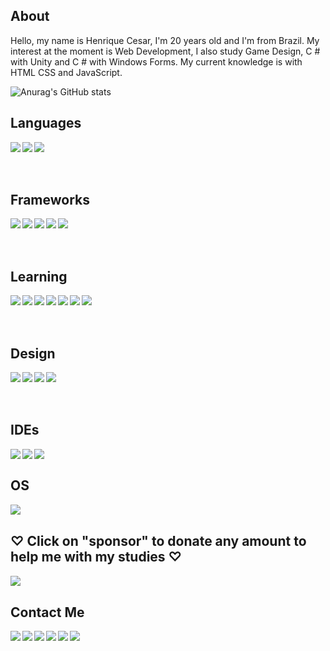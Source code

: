 ## About
Hello, my name is Henrique Cesar, I'm 20 years old and I'm from Brazil. My interest at the moment is Web Development, I also study Game Design, C # with Unity and C # with Windows Forms. My current knowledge is with HTML CSS and JavaScript.

![Anurag's GitHub stats](https://github-readme-stats.vercel.app/api?username=rickkque&show_icons=false&theme=dark)

## Languages
<p>
<img align="left" src="https://cdn.icon-icons.com/icons2/2107/PNG/64/file_type_html_icon_130541.png"/>
<img align="left" src="https://cdn.icon-icons.com/icons2/2107/PNG/64/file_type_css_icon_130661.png"/>
<img align="left" src="https://cdn.icon-icons.com/icons2/2108/PNG/64/javascript_icon_130900.png"/>
</p><br><br><br>

## Frameworks
<p>
<img align="left" src="https://cdn.icon-icons.com/icons2/2107/PNG/64/file_type_node_icon_130301.png"/>
<img align="left" src="https://cdn.icon-icons.com/icons2/2415/PNG/64/npm_original_wordmark_logo_icon_146402.png"/>
<img align="left" src="https://cdn.icon-icons.com/icons2/2107/PNG/64/file_type_git_icon_130581.png"/>
<img align="left" src="https://cdn.icon-icons.com/icons2/691/PNG/64/google_firebase_icon-icons.com_61475.png"/>
<img align="left" src="https://cdn.icon-icons.com/icons2/2415/PNG/64/bootstrap_plain_logo_icon_146619.png"/>
</p><br><br><br>

## Learning
<p>
<img align="left" src="https://cdn.icon-icons.com/icons2/2415/PNG/64/ruby_plain_logo_icon_146361.png"/>
<img align="left" src="https://cdn.icon-icons.com/icons2/2415/PNG/64/rails_plain_wordmark_logo_icon_146377.png"/>
<img align="left" src="https://cdn.icon-icons.com/icons2/2415/PNG/64/csharp_line_logo_icon_146579.png"/>
<img align="left" src="https://cdn.icon-icons.com/icons2/2415/PNG/64/electron_original_logo_icon_146538.png"/>
<img align="left" src="https://cdn.icon-icons.com/icons2/2107/PNG/64/file_type_mysql_icon_130379.png"/>
<img align="left" src="https://cdn.icon-icons.com/icons2/615/PNG/64/Unity_icon-icons.com_56592.png"/>
<img align="left" src="https://cdn.icon-icons.com/icons2/2415/PNG/64/express_original_logo_icon_146527.png"/>
</p><br><br><br>

## Design
<p>
<img align="left" src="https://cdn.icon-icons.com/icons2/2699/PNG/64/figma_logo_icon_170157.png"/>
<img align="left" src="https://cdn.icon-icons.com/icons2/513/PNG/64/Illustrator-3_icon-icons.com_50984.png"/>
<img align="left" src="https://cdn.icon-icons.com/icons2/358/PNG/64/Adobe_Photoshop_36590.png"/>
<img align="left" src="https://cdn.icon-icons.com/icons2/2699/PNG/64/canva_logo_icon_168460.png"/>
</p><br><br><br>

## IDEs
<p>
<img align="left" src="https://img.shields.io/badge/Visual_Studio_Code-0078D4?style=for-the-badge&logo=visual%20studio%20code&logoColor=white"/>
<img align="left" src="https://img.shields.io/badge/Visual_Studio_2019-5C2D91?style=for-the-badge&logo=visual%20studio&logoColor=white"/>
<img align="left" src="https://img.shields.io/badge/Arduino_IDE-00979D?style=for-the-badge&logo=arduino&logoColor=white"/>
</p><br>

## OS
<p>
<img align="left" align="left" src="https://img.shields.io/badge/Windows-0078D6?style=for-the-badge&logo=windows&logoColor=white"/>
</p><br>

## ♡ Click on "sponsor" to donate any amount to help me with my studies ♡
[<img align="left" src="https://img.shields.io/badge/sponsor-30363D?style=for-the-badge&logo=GitHub-Sponsors&logoColor=#white"/>][donate]<br>

## Contact Me
[<img align="left" src="https://img.shields.io/badge/WhatsApp-25D366?style=for-the-badge&logo=whatsapp&logoColor=white"/>][whatsapp]
[<img align="left" src="https://img.shields.io/badge/Gmail-D14836?style=for-the-badge&logo=gmail&logoColor=white"/>][gmail]
[<img align="left" src="https://img.shields.io/badge/Instagram-E4405F?style=for-the-badge&logo=instagram&logoColor=white"/>][instagram]
[<img align="left" src="https://img.shields.io/badge/Twitter-1DA1F2?style=for-the-badge&logo=twitter&logoColor=white"/>][twitter]
[<img align="left" src="https://img.shields.io/badge/LinkedIn-0077B5?style=for-the-badge&logo=linkedin&logoColor=white"/>][linkedIn]
[<img align="left" src="https://img.shields.io/badge/Facebook-1877F2?style=for-the-badge&logo=facebook&logoColor=white"/>][facebook]

[donate]:https://nubank.com.br/pagar/1kvjqh/pZII7Fvb9u
[gmail]:https://mail.google.com/mail/u/0/#search/Contact+me+on+my+email%3A+rickkque%40gmail.com
[whatsapp]:http://api.whatsapp.com/send?phone=553592260481
[facebook]:https://www.facebook.com/henrique.cesar.96780/
[instagram]:https://www.instagram.com/rickkque/
[twitter]:https://twitter.com/rickkque
[linkedIn]:https://www.linkedin.com/in/rickkque
